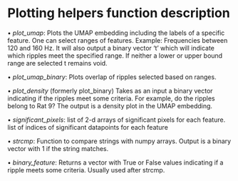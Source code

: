 # Plotting helpers function description

•	_plot_umap_: Plots the UMAP embedding including the labels of a specific feature. One can select ranges of features. Example: Frequencies between 120 and 160 Hz. It will also output a binary vector ‘t’ which will indicate which ripples meet the specified range. If neither a lower or upper bound range are selected t remains void. 

•	_plot_umap_binary_: Plots overlap of ripples selected based on ranges. 

•	_plot_density_ (formerly plot_binary) Takes as an input a binary vector indicating if the ripples meet some criteria. For example, do the ripples belong to Rat 9? The output is a density plot in the UMAP embedding. 

•	_significant_pixels_: list of 2-d arrays of significant pixels for each feature. list of indices of significant datapoints for each feature

•	_strcmp_: Function to compare strings with numpy arrays. Output is a binary vector with 1 if the string matches.

•	_binary_feature_: Returns a vector with True or False values indicating if a ripple meets some criteria. Usually used after strcmp. 

